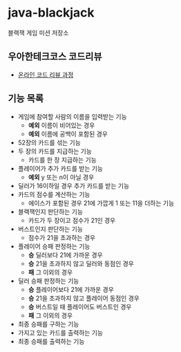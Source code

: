 # java-blackjack
블랙잭 게임 미션 저장소

## 우아한테크코스 코드리뷰
* [온라인 코드 리뷰 과정](https://github.com/woowacourse/woowacourse-docs/blob/master/maincourse/README.md)

## 기능 목록
* 게임에 참여할 사람의 이름을 입력받는 기능
    * **예외** 이름이 비어있는 경우
    * **예외** 이름에 공백이 포함된 경우
* 52장의 카드를 섞는 기능
* 두 장의 카드를 지급하는 기능
    * 카드를 한 장 지급하는 기능
* 플레이어가 추가 카드를 받는 기능
    * **예외** y 또는 n이 아닐 경우
* 딜러가 16이하일 경우 추가 카드를 받는 기능
* 카드의 점수를 계산하는 기능
    * 에이스가 포함된 경우 21에 가깝게 1 또는 11을 더하는 기능
* 블랙잭인지 판단하는 기능
    * 카드가 두 장이고 점수가 21인 경우
* 버스트인지 판단하는 기능
    * 점수가 21을 초과하는 경우
* 플레이어 승패 판정하는 기능
    * **승** 딜러보다 21에 가까운 경우
    * **승** 21을 초과하지 않고 딜러와 동점인 경우
    * **패** 그 이외의 경우
* 딜러 승패 판정하는 기능
    * **승** 플레이어보다 21에 가까운 경우
    * **승** 21을 초과하지 않고 플레이어 동점인 경우
    * **승** 버스트일 때 플레이어도 버스트인 경우
    * **패** 그 이외의 경우
* 최종 승패를 구하는 기능
* 가지고 있는 카드를 출력하는 기능
* 최종 승패를 출력하는 기능
